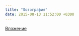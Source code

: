 ```yaml
---
title: "Фотография"
date: 2015-08-13 11:52:00 +0300
---
```



[Вложение](/assets/vk_photos/1/2xcEIzsj6co.jpg)
